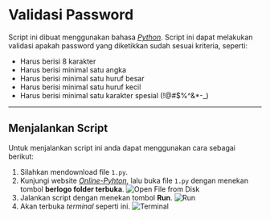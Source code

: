 # Validasi Password
Script ini dibuat menggunakan bahasa _[Python](https://www.python.org/ "Python")_.
Script ini dapat melakukan validasi apakah password yang diketikkan sudah sesuai kriteria, seperti:
* Harus berisi 8 karakter
* Harus berisi minimal satu angka
* Harus berisi minimal satu huruf besar
* Harus berisi minimal satu huruf kecil
* Harus berisi minimal satu karakter spesial (!@#$%^&*-_)

---

## Menjalankan Script
Untuk menjalankan script ini anda dapat menggunakan cara sebagai berikut:
1. Silahkan mendownload file `1.py`.
2. Kunjungi website _[Online-Pyhton](https://www.online-python.com/ 'Online-Pyhton')_, lalu buka file `1.py` dengan menekan tombol **berlogo folder terbuka**. ![Open File from Disk](https://cdn.discordapp.com/attachments/429331992987828226/884354751528075284/unknown.png)
3. Jalankan script dengan menekan tombol **Run**. ![Run](https://cdn.discordapp.com/attachments/429331992987828226/884356170456907786/unknown.png)
4. Akan terbuka _terminal_ seperti ini. ![Terminal](https://cdn.discordapp.com/attachments/429331992987828226/884356722511188020/unknown.png)